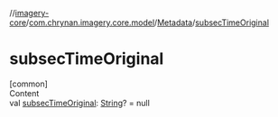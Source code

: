 //[imagery-core](../../../index.md)/[com.chrynan.imagery.core.model](../index.md)/[Metadata](index.md)/[subsecTimeOriginal](subsec-time-original.md)



# subsecTimeOriginal  
[common]  
Content  
val [subsecTimeOriginal](subsec-time-original.md): [String](https://kotlinlang.org/api/latest/jvm/stdlib/kotlin/-string/index.html)? = null  



